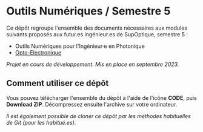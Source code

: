 # Outils Numériques / Semestre 5Ce dépôt regroupe l'ensemble des documents nécessaires aux modules suivants proposés aux futur.es ingénieur.es de SupOptique, semestre 5 :* Outils Numériques pour l'Ingénieur·e en Photonique* [Opto-Electronique](./_md/OptoElec.md)  *Projet en cours de développement. Mis en place en septembre 2023.*## Comment utiliser ce dépôtVous pouvez télécharger l'ensemble du dépôt à l'aide de l'icône **CODE**, puis **Download ZIP**. Décompressez ensuite l'archive sur votre ordinateur.*Il est également possible de cloner ce dépôt par les méthodes habituelles de Git (pour les habitué.es).*